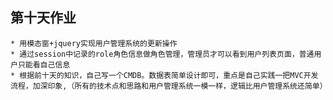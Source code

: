 ## 第十天作业
    * 用模态窗+jquery实现用户管理系统的更新操作
    * 通过session中记录的role角色信息做角色管理，管理员才可以看到用户列表页面，普通用户只能看自己信息
    * 根据前十天的知识，自己写一个CMDB。数据表简单设计即可，重点是自己实践一把MVC开发流程，加深印象,（所有的技术点和思路和用户管理系统一模一样，逻辑比用户管理系统还简单）
